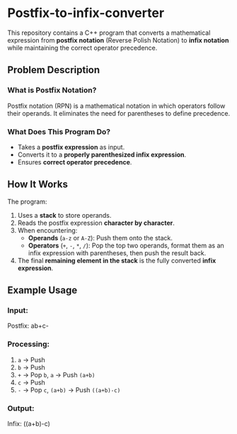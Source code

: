 # Postfix-to-infix-converter

This repository contains a C++ program that converts a mathematical expression from **postfix notation** (Reverse Polish Notation) to **infix notation** while maintaining the correct operator precedence.

## Problem Description

### What is Postfix Notation?
Postfix notation (RPN) is a mathematical notation in which operators follow their operands. It eliminates the need for parentheses to define precedence.

### What Does This Program Do?
- Takes a **postfix expression** as input.
- Converts it to a **properly parenthesized infix expression**.
- Ensures **correct operator precedence**.

## How It Works

The program:
1. Uses a **stack** to store operands.
2. Reads the postfix expression **character by character**.
3. When encountering:
   - **Operands** (`a-z` or `A-Z`): Push them onto the stack.
   - **Operators** (`+`, `-`, `*`, `/`): Pop the top two operands, format them as an infix expression with parentheses, then push the result back.
4. The final **remaining element in the stack** is the fully converted **infix expression**.

## Example Usage

### **Input:**
Postfix: ab+c-
### **Processing:**
1. `a` → Push  
2. `b` → Push  
3. `+` → Pop `b`, `a` → Push `(a+b)`  
4. `c` → Push  
5. `-` → Pop `c`, `(a+b)` → Push `((a+b)-c)`

### **Output:**
Infix: ((a+b)-c)
